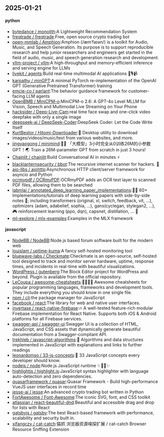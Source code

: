## 2025-01-21

#### python
* [bytedance / monolith](https://github.com/bytedance/monolith):A Lightweight Recommendation System
* [freqtrade / freqtrade](https://github.com/freqtrade/freqtrade):Free, open source crypto trading bot
* [open-mmlab / Amphion](https://github.com/open-mmlab/Amphion):Amphion (/æmˈfaɪən/) is a toolkit for Audio, Music, and Speech Generation. Its purpose is to support reproducible research and help junior researchers and engineers get started in the field of audio, music, and speech generation research and development.
* [vllm-project / vllm](https://github.com/vllm-project/vllm):A high-throughput and memory-efficient inference and serving engine for LLMs
* [livekit / agents](https://github.com/livekit/agents):Build real-time multimodal AI applications 🤖🎙️📹
* [karpathy / minGPT](https://github.com/karpathy/minGPT):A minimal PyTorch re-implementation of the OpenAI GPT (Generative Pretrained Transformer) training
* [emcie-co / parlant](https://github.com/emcie-co/parlant):The behavior guidance framework for customer-facing LLM agents
* [OpenBMB / MiniCPM-o](https://github.com/OpenBMB/MiniCPM-o):MiniCPM-o 2.6: A GPT-4o Level MLLM for Vision, Speech and Multimodal Live Streaming on Your Phone
* [hacksider / Deep-Live-Cam](https://github.com/hacksider/Deep-Live-Cam):real time face swap and one-click video deepfake with only a single image
* [deepseek-ai / DeepSeek-Coder](https://github.com/deepseek-ai/DeepSeek-Coder):DeepSeek Coder: Let the Code Write Itself
* [KurtBestor / Hitomi-Downloader](https://github.com/KurtBestor/Hitomi-Downloader):🍰 Desktop utility to download images/videos/music/text from various websites, and more.
* [jingyaogong / minimind](https://github.com/jingyaogong/minimind):🚀🚀 「大模型」3小时完全从0训练26M的小参数GPT！🌏 Train a 26M-parameter GPT from scratch in just 3 hours!
* [Chainlit / chainlit](https://github.com/Chainlit/chainlit):Build Conversational AI in minutes ⚡️
* [blacklanternsecurity / bbot](https://github.com/blacklanternsecurity/bbot):The recursive internet scanner for hackers. 🧡
* [aio-libs / aiohttp](https://github.com/aio-libs/aiohttp):Asynchronous HTTP client/server framework for asyncio and Python
* [ocrmypdf / OCRmyPDF](https://github.com/ocrmypdf/OCRmyPDF):OCRmyPDF adds an OCR text layer to scanned PDF files, allowing them to be searched
* [labmlai / annotated_deep_learning_paper_implementations](https://github.com/labmlai/annotated_deep_learning_paper_implementations):🧑‍🏫 60+ Implementations/tutorials of deep learning papers with side-by-side notes 📝; including transformers (original, xl, switch, feedback, vit, ...), optimizers (adam, adabelief, sophia, ...), gans(cyclegan, stylegan2, ...), 🎮 reinforcement learning (ppo, dqn), capsnet, distillation, ... 🧠
* [ml-explore / mlx-examples](https://github.com/ml-explore/mlx-examples):Examples in the MLX framework

#### javascript
* [NodeBB / NodeBB](https://github.com/NodeBB/NodeBB):Node.js based forum software built for the modern web
* [louislam / uptime-kuma](https://github.com/louislam/uptime-kuma):A fancy self-hosted monitoring tool
* [bluewave-labs / Checkmate](https://github.com/bluewave-labs/Checkmate):Checkmate is an open-source, self-hosted tool designed to track and monitor server hardware, uptime, response times, and incidents in real-time with beautiful visualizations.
* [WordPress / gutenberg](https://github.com/WordPress/gutenberg):The Block Editor project for WordPress and beyond. Plugin is available from the official repository.
* [LeCoupa / awesome-cheatsheets](https://github.com/LeCoupa/awesome-cheatsheets):👩‍💻👨‍💻 Awesome cheatsheets for popular programming languages, frameworks and development tools. They include everything you should know in one single file.
* [npm / cli](https://github.com/npm/cli):the package manager for JavaScript
* [facebook / react](https://github.com/facebook/react):The library for web and native user interfaces.
* [invertase / react-native-firebase](https://github.com/invertase/react-native-firebase):🔥 A well-tested feature-rich modular Firebase implementation for React Native. Supports both iOS & Android platforms for all Firebase services.
* [swagger-api / swagger-ui](https://github.com/swagger-api/swagger-ui):Swagger UI is a collection of HTML, JavaScript, and CSS assets that dynamically generate beautiful documentation from a Swagger-compliant API.
* [trekhleb / javascript-algorithms](https://github.com/trekhleb/javascript-algorithms):📝 Algorithms and data structures implemented in JavaScript with explanations and links to further readings
* [leonardomso / 33-js-concepts](https://github.com/leonardomso/33-js-concepts):📜 33 JavaScript concepts every developer should know.
* [nodejs / node](https://github.com/nodejs/node):Node.js JavaScript runtime ✨🐢🚀✨
* [highlightjs / highlight.js](https://github.com/highlightjs/highlight.js):JavaScript syntax highlighter with language auto-detection and zero dependencies.
* [quasarframework / quasar](https://github.com/quasarframework/quasar):Quasar Framework - Build high-performance VueJS user interfaces in record time
* [jesse-ai / jesse](https://github.com/jesse-ai/jesse):An advanced crypto trading bot written in Python
* [FortAwesome / Font-Awesome](https://github.com/FortAwesome/Font-Awesome):The iconic SVG, font, and CSS toolkit
* [atlassian / react-beautiful-dnd](https://github.com/atlassian/react-beautiful-dnd):Beautiful and accessible drag and drop for lists with React
* [gatsbyjs / gatsby](https://github.com/gatsbyjs/gatsby):The best React-based framework with performance, scalability and security built in.
* [xifangczy / cat-catch](https://github.com/xifangczy/cat-catch):猫抓 浏览器资源嗅探扩展 / cat-catch Browser Resource Sniffing Extension
